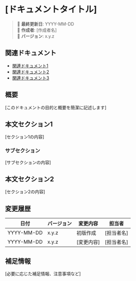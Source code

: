 # [ドキュメントタイトル]

> 📝 **最終更新日**: YYYY-MM-DD  
> 📌 **作成者**: [作成者名]  
> 🔖 **バージョン**: x.y.z

## 関連ドキュメント
- [関連ドキュメント1](./path/to/document1.md)
- [関連ドキュメント2](./path/to/document2.md)
- [関連ドキュメント3](./path/to/document3.md)

## 概要
[このドキュメントの目的と概要を簡潔に記述します]

## 本文セクション1
[セクション1の内容]

### サブセクション
[サブセクションの内容]

## 本文セクション2
[セクション2の内容]

## 変更履歴
| 日付 | バージョン | 変更内容 | 担当者 |
|------|------------|----------|--------|
| YYYY-MM-DD | x.y.z | 初版作成 | [担当者名] |
| YYYY-MM-DD | x.y.z | [変更内容] | [担当者名] |

## 補足情報
[必要に応じた補足情報、注意事項など] 